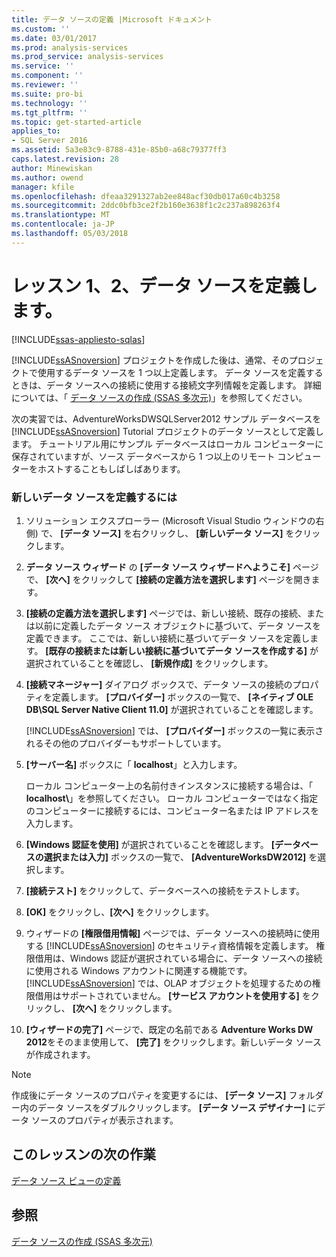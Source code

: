 ```yaml
---
title: データ ソースの定義 |Microsoft ドキュメント
ms.custom: ''
ms.date: 03/01/2017
ms.prod: analysis-services
ms.prod_service: analysis-services
ms.service: ''
ms.component: ''
ms.reviewer: ''
ms.suite: pro-bi
ms.technology: ''
ms.tgt_pltfrm: ''
ms.topic: get-started-article
applies_to:
- SQL Server 2016
ms.assetid: 5a3e83c9-8788-431e-85b0-a68c79377ff3
caps.latest.revision: 28
author: Minewiskan
ms.author: owend
manager: kfile
ms.openlocfilehash: dfeaa3291327ab2ee848acf30db017a60c4b3258
ms.sourcegitcommit: 2ddc0bfb3ce2f2b160e3638f1c2c237a898263f4
ms.translationtype: MT
ms.contentlocale: ja-JP
ms.lasthandoff: 05/03/2018
---
```

# <a name="lesson-1-2---defining-a-data-source"></a>レッスン 1、2、データ ソースを定義します。
[!INCLUDE[ssas-appliesto-sqlas](../includes/ssas-appliesto-sqlas.md)]

[!INCLUDE[ssASnoversion](../includes/ssasnoversion-md.md)] プロジェクトを作成した後は、通常、そのプロジェクトで使用するデータ ソースを 1 つ以上定義します。 データ ソースを定義するときは、データ ソースへの接続に使用する接続文字列情報を定義します。 詳細については、「 [データ ソースの作成 &#40;SSAS 多次元&#41;](../analysis-services/multidimensional-models/create-a-data-source-ssas-multidimensional.md)」を参照してください。  
  
次の実習では、AdventureWorksDWSQLServer2012 サンプル データベースを [!INCLUDE[ssASnoversion](../includes/ssasnoversion-md.md)] Tutorial プロジェクトのデータ ソースとして定義します。 チュートリアル用にサンプル データベースはローカル コンピューターに保存されていますが、ソース データベースから 1 つ以上のリモート コンピューターをホストすることもしばしばあります。  
  
### <a name="to-define-a-new-data-source"></a>新しいデータ ソースを定義するには  
  
1.  ソリューション エクスプローラー (Microsoft Visual Studio ウィンドウの右側) で、 **[データ ソース]** を右クリックし、 **[新しいデータ ソース]** をクリックします。  
  
2.  **データ ソース ウィザード** の **[データ ソース ウィザードへようこそ]** ページで、 **[次へ]** をクリックして **[接続の定義方法を選択します]** ページを開きます。  
  
3.  **[接続の定義方法を選択します]** ページでは、新しい接続、既存の接続、または以前に定義したデータ ソース オブジェクトに基づいて、データ ソースを定義できます。 ここでは、新しい接続に基づいてデータ ソースを定義します。 **[既存の接続または新しい接続に基づいてデータ ソースを作成する]** が選択されていることを確認し、 **[新規作成]** をクリックします。  
  
4.  **[接続マネージャー]** ダイアログ ボックスで、データ ソースの接続のプロパティを定義します。 **[プロバイダー]** ボックスの一覧で、 **[ネイティブ OLE DB\SQL Server Native Client 11.0]** が選択されていることを確認します。  
  
    [!INCLUDE[ssASnoversion](../includes/ssasnoversion-md.md)] では、 **[プロバイダー]** ボックスの一覧に表示されるその他のプロバイダーもサポートしています。  
  
5.  **[サーバー名]** ボックスに「 **localhost**」と入力します。  
  
    ローカル コンピューター上の名前付きインスタンスに接続する場合は、「 **localhost\\<instance name>**」を参照してください。 ローカル コンピューターではなく指定のコンピューターに接続するには、コンピューター名または IP アドレスを入力します。  
  
6.  **[Windows 認証を使用]** が選択されていることを確認します。 **[データベースの選択または入力]** ボックスの一覧で、 **[AdventureWorksDW2012]** を選択します。  
  
7.  **[接続テスト]** をクリックして、データベースへの接続をテストします。  
  
8.  **[OK]** をクリックし、**[次へ]** をクリックします。  
  
9. ウィザードの **[権限借用情報]** ページでは、データ ソースへの接続時に使用する [!INCLUDE[ssASnoversion](../includes/ssasnoversion-md.md)] のセキュリティ資格情報を定義します。 権限借用は、Windows 認証が選択されている場合に、データ ソースへの接続に使用される Windows アカウントに関連する機能です。 [!INCLUDE[ssASnoversion](../includes/ssasnoversion-md.md)] では、OLAP オブジェクトを処理するための権限借用はサポートされていません。 **[サービス アカウントを使用する]** をクリックし、 **[次へ]** をクリックします。  
  
10. **[ウィザードの完了]** ページで、既定の名前である **Adventure Works DW 2012**をそのまま使用して、 **[完了]** をクリックします。新しいデータ ソースが作成されます。  
  
> [!NOTE]  
> 作成後にデータ ソースのプロパティを変更するには、 **[データ ソース]** フォルダー内のデータ ソースをダブルクリックします。 **[データ ソース デザイナー]** にデータ ソースのプロパティが表示されます。  
  
## <a name="next-task-in-lesson"></a>このレッスンの次の作業  
[データ ソース ビューの定義](../analysis-services/lesson-1-3-defining-a-data-source-view.md)  
  
## <a name="see-also"></a>参照  
[データ ソースの作成 &#40;SSAS 多次元&#41;](../analysis-services/multidimensional-models/create-a-data-source-ssas-multidimensional.md)  
  
